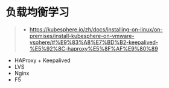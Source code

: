 # 负载均衡学习

> * https://kubesphere.io/zh/docs/installing-on-linux/on-premises/install-kubesphere-on-vmware-vsphere/#%E9%83%A8%E7%BD%B2-keepalived-%E5%92%8C-haproxy%E5%8F%AF%E9%80%89

* HAProxy + Keepalived
* LVS
* Nginx
* F5
